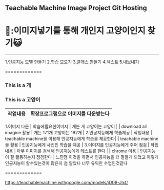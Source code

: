 ## Teachable Machine Image Project Git Hosting
# 🐶:이미지넣기를 통해 개인지 고양이인지 찾기:smiley_cat:

--- 


1.인공지능 모델 만들기
2.학습 모으기
3.클래스 만들기
4.텍스트
5.내보내기
 

=============
### This is a 개
### This is a 고양이

 
| 작업내용 | 확장프로그램으로 이미지를 다운받는다 |
|--|--|
1.이미지 다운
| 학습에필요한이미지 | 개는 개 고양이는 고양이 |
| download all imagine 활용 | 개는 171개 고양이는 192개 |
2.인공지능에게 학습제공
| 작업내용 | teachable machine을 이용해 인공지능에게 학습을 제공한다|
| teachable machine을 활용 | 인공지능에게 사진인 학습을 제공 |
3.이미지를 인공지능에게 주어 점검
| 작업내용 | 아무 이미지를 검색해 인공지능에게 테스트를 한다 |
| chrome 이용 | 인공지능이 잘 활동하는지 점검한다 |
느낀점 이것을 하면서 인공지능을 더 잘알게 되었고 이렇게 인공지능이 할수있는것이 많은지 첨 알았다 너무 유익한 수업인것같다 

============= 

https://teachablemachine.withgoogle.com/models/jD08-Jlxt/

